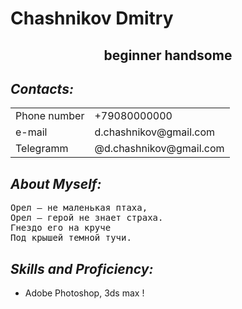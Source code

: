 
<h1>Chashnikov Dmitry</h1>
<h2 align="center">beginner handsome</h2>

<h2><i>Contacts:</i></h2>
<table>
  <tr>
    <td>Phone number</td>
    <td>+79080000000</td>
  </tr>
  <tr>
    <td>e-mail</td>
    <td>d.chashnikov@gmail.com</td>
  </tr>
  <tr>
    <td>Telegramm</td>
    <td>@d.chashnikov@gmail.com</td>
  </tr>
 </table>
<h2><i>About Myself:</i></h2>
<pre>
Орел — не маленькая птаха,
Орел — герой не знает страха.
Гнездо его на круче
Под крышей темной тучи.
</pre>
<h2><i>Skills and Proficiency:</i></h2>
<ul>
  <li>Adobe Photoshop, 3ds max !</li>
</ul>

